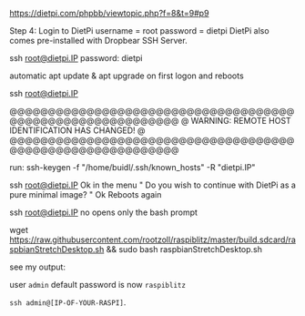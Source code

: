 https://dietpi.com/phpbb/viewtopic.php?f=8&t=9#p9

Step 4:
Login to DietPi
username = root
password = dietpi
DietPi also comes pre-installed with Dropbear SSH Server.

ssh root@dietpi.IP
password: dietpi

automatic apt update & apt upgrade on first logon and reboots

ssh root@dietpi.IP

@@@@@@@@@@@@@@@@@@@@@@@@@@@@@@@@@@@@@@@@@@@@@@@@@@@@@@@@@@@
@    WARNING: REMOTE HOST IDENTIFICATION HAS CHANGED!     @
@@@@@@@@@@@@@@@@@@@@@@@@@@@@@@@@@@@@@@@@@@@@@@@@@@@@@@@@@@@

run: ssh-keygen -f "/home/buidl/.ssh/known_hosts" -R "dietpi.IP"

ssh root@dietpi.IP
Ok in the menu
" Do you wish to continue with DietPi as a pure minimal image? "
Ok
Reboots again

ssh root@dietpi.IP
no opens only the bash prompt

wget https://raw.githubusercontent.com/rootzoll/raspiblitz/master/build.sdcard/raspbianStretchDesktop.sh && sudo bash raspbianStretchDesktop.sh

see my output: [](raspiblitz/DroidBllitz/sdcard_build_output)

 user `admin` 
 default password is now `raspiblitz`
 
 
 `ssh admin@[IP-OF-YOUR-RASPI]`.